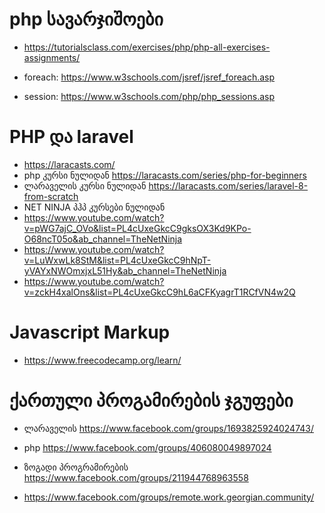 # php სავარჯიშოები
 - https://tutorialsclass.com/exercises/php/php-all-exercises-assignments/


- foreach: https://www.w3schools.com/jsref/jsref_foreach.asp
- session: https://www.w3schools.com/php/php_sessions.asp

# PHP და laravel
 - https://laracasts.com/
  - php კურსი ნულიდან https://laracasts.com/series/php-for-beginners
  - ლარაველის კურსი ნულიდან https://laracasts.com/series/laravel-8-from-scratch
 - NET NINJA პჰპ კურსები ნულიდან
  - https://www.youtube.com/watch?v=pWG7ajC_OVo&list=PL4cUxeGkcC9gksOX3Kd9KPo-O68ncT05o&ab_channel=TheNetNinja
  - https://www.youtube.com/watch?v=LuWxwLk8StM&list=PL4cUxeGkcC9hNpT-yVAYxNWOmxjxL51Hy&ab_channel=TheNetNinja
  - https://www.youtube.com/watch?v=zckH4xalOns&list=PL4cUxeGkcC9hL6aCFKyagrT1RCfVN4w2Q


# Javascript Markup
 - https://www.freecodecamp.org/learn/


# ქართული პროგამირების ჯგუფები

- ლარაველის https://www.facebook.com/groups/1693825924024743/
- php https://www.facebook.com/groups/406080049897024
- ზოგადი პროგრამირების https://www.facebook.com/groups/211944768963558

- https://www.facebook.com/groups/remote.work.georgian.community/
   
